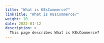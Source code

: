```yaml
---
title: "What is K8sCommerce?"
linkTitle: "What is K8sCommerce?"
weight: 10
date: 2022-01-12
description: >
  This page describes What is K8sCommerce?
---
```


